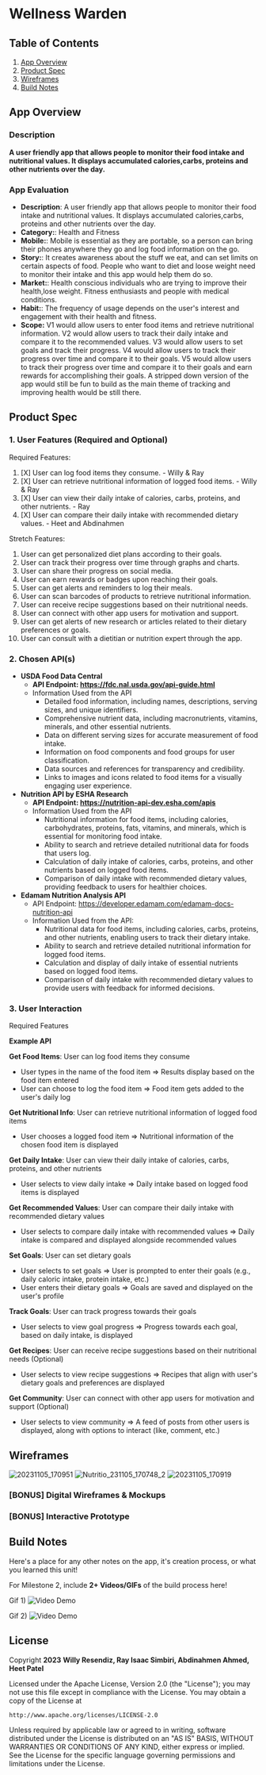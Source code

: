 # **Wellness Warden**

## Table of Contents

1. [App Overview](#App-Overview)
1. [Product Spec](#Product-Spec)
1. [Wireframes](#Wireframes)
1. [Build Notes](#Build-Notes)

## App Overview

### Description 

**A user friendly app that allows people to monitor their food intake and nutritional values. It displays accumulated calories,carbs, proteins and other nutrients over the day.**

### App Evaluation

<!-- Evaluation of your app across the following attributes -->
- **Description**: A user friendly app that allows people to monitor their food intake and nutritional values. It displays accumulated calories,carbs, proteins and other nutrients over the day.
- **Category:**: Health and Fitness
- **Mobile:**: Mobile is essential as they are portable, so a person can bring their phones anywhere they go and log food information on the go. 
- **Story:**: It creates awareness about the stuff we eat, and can set limits on certain aspects of food. People who want to diet and loose weight need to monitor their intake and this app would help them do so.
- **Market:**: Health conscious individuals who are trying to improve their health,lose weight. Fitness enthusiasts and people with medical conditions.
- **Habit:**: The frequency of usage depends on the user's interest and engagement with their health and fitness.
- **Scope:** V1 would allow users to enter food items and retrieve nutritional information. V2 would allow users to track their daily intake and compare it to the recommended values. V3 would allow users to set goals and track their progress. V4 would allow users to track their progress over time and compare it to their goals. V5 would allow users to track their progress over time and compare it to their goals and earn rewards for accomplishing their goals. A stripped down version of the app would still be fun to build as the main theme of tracking and improving health would be still there.


## Product Spec

### 1. User Features (Required and Optional)

Required Features:
1. [X] User can log food items they consume. - Willy & Ray
2. [X] User can retrieve nutritional information of logged food items. - Willy & Ray 
3. [X] User can view their daily intake of calories, carbs, proteins, and other nutrients. - Ray
4. [X] User can compare their daily intake with recommended dietary values. - Heet and Abdinahmen



Stretch Features:
1. User can get personalized diet plans according to their goals.
2. User can track their progress over time through graphs and charts.
3. User can share their progress on social media.
4. User can earn rewards or badges upon reaching their goals.
5. User can get alerts and reminders to log their meals.
6. User can scan barcodes of products to retrieve nutritional information.
7. User can receive recipe suggestions based on their nutritional needs.
8. User can connect with other app users for motivation and support.
9. User can get alerts of new research or articles related to their dietary preferences or goals.
10. User can consult with a dietitian or nutrition expert through the app.


### 2. Chosen API(s)

- **USDA Food Data Central**
  - **API Endpoint: https://fdc.nal.usda.gov/api-guide.html**
  - Information Used from the API
    - Detailed food information, including names, descriptions, serving sizes, and unique identifiers.
    - Comprehensive nutrient data, including macronutrients, vitamins, minerals, and other essential nutrients.
    - Data on different serving sizes for accurate measurement of food intake.
    - Information on food components and food groups for user classification.
    - Data sources and references for transparency and credibility.
    - Links to images and icons related to food items for a visually engaging user experience.
- **Nutrition API by ESHA Research**
  - **API Endpoint: https://nutrition-api-dev.esha.com/apis**
  - Information Used from the API
    - Nutritional information for food items, including calories, carbohydrates, proteins, fats, vitamins, and minerals, which is essential for monitoring food intake.
    - Ability to search and retrieve detailed nutritional data for foods that users log.
    - Calculation of daily intake of calories, carbs, proteins, and other nutrients based on logged food items.
    - Comparison of daily intake with recommended dietary values, providing feedback to users for healthier choices.
- **Edamam Nutrition Analysis API**
  - API Endpoint: https://developer.edamam.com/edamam-docs-nutrition-api
  - Information Used from the API:
    - Nutritional data for food items, including calories, carbs, proteins, and other nutrients, enabling users to track their dietary intake.
    - Ability to search and retrieve detailed nutritional information for logged food items.
    - Calculation and display of daily intake of essential nutrients based on logged food items.
    - Comparison of daily intake with recommended dietary values to provide users with feedback for informed decisions.

### 3. User Interaction

Required Features

**Example API**

**Get Food Items**: User can log food items they consume
- User types in the name of the food item
   => Results display based on the food item entered
- User can choose to log the food item
   => Food item gets added to the user's daily log

**Get Nutritional Info**: User can retrieve nutritional information of logged food items
- User chooses a logged food item
   => Nutritional information of the chosen food item is displayed

**Get Daily Intake**: User can view their daily intake of calories, carbs, proteins, and other nutrients
- User selects to view daily intake
   => Daily intake based on logged food items is displayed

**Get Recommended Values**: User can compare their daily intake with recommended dietary values
- User selects to compare daily intake with recommended values
   => Daily intake is compared and displayed alongside recommended values

**Set Goals**: User can set dietary goals
- User selects to set goals
   => User is prompted to enter their goals (e.g., daily caloric intake, protein intake, etc.)
- User enters their dietary goals
   => Goals are saved and displayed on the user's profile

**Track Goals**: User can track progress towards their goals
- User selects to view goal progress
   => Progress towards each goal, based on daily intake, is displayed

**Get Recipes**: User can receive recipe suggestions based on their nutritional needs (Optional)
- User selects to view recipe suggestions
   => Recipes that align with user's dietary goals and preferences are displayed

**Get Community**: User can connect with other app users for motivation and support (Optional)
- User selects to view community
   => A feed of posts from other users is displayed, along with options to interact (like, comment, etc.)

## Wireframes

<!-- Add picture of your hand sketched wireframes in this section -->

![20231105_170951](https://github.com/wresendiz1/and101-capstone/assets/105386979/cf60c2d0-199c-4e89-9130-01ca0d030a36)
![Nutritio_231105_170748_2](https://github.com/wresendiz1/and101-capstone/assets/105386979/6bbbb089-1c8e-4789-a9a2-a4465eab821c)
![20231105_170919](https://github.com/wresendiz1/and101-capstone/assets/105386979/7fd98c54-6387-4170-8fec-95cc26264a9e)


### [BONUS] Digital Wireframes & Mockups

### [BONUS] Interactive Prototype

## Build Notes

Here's a place for any other notes on the app, it's creation 
process, or what you learned this unit!  

For Milestone 2, include **2+ Videos/GIFs** of the build process here!

Gif 1)
<img src='https://imgur.com/gallery/NXiLCwd' title='mid-progress' width='' alt='Video Demo' />

Gif 2)
<img src='https://imgur.com/gallery/kpM1lNa' title='progress-complete-app' width='' alt='Video Demo' />
## License

Copyright **2023** **Willy Resendiz, Ray Isaac Simbiri, Abdinahmen Ahmed, Heet Patel**

Licensed under the Apache License, Version 2.0 (the "License");
you may not use this file except in compliance with the License.
You may obtain a copy of the License at

    http://www.apache.org/licenses/LICENSE-2.0

Unless required by applicable law or agreed to in writing, software
distributed under the License is distributed on an "AS IS" BASIS,
WITHOUT WARRANTIES OR CONDITIONS OF ANY KIND, either express or implied.
See the License for the specific language governing permissions and
limitations under the License.
